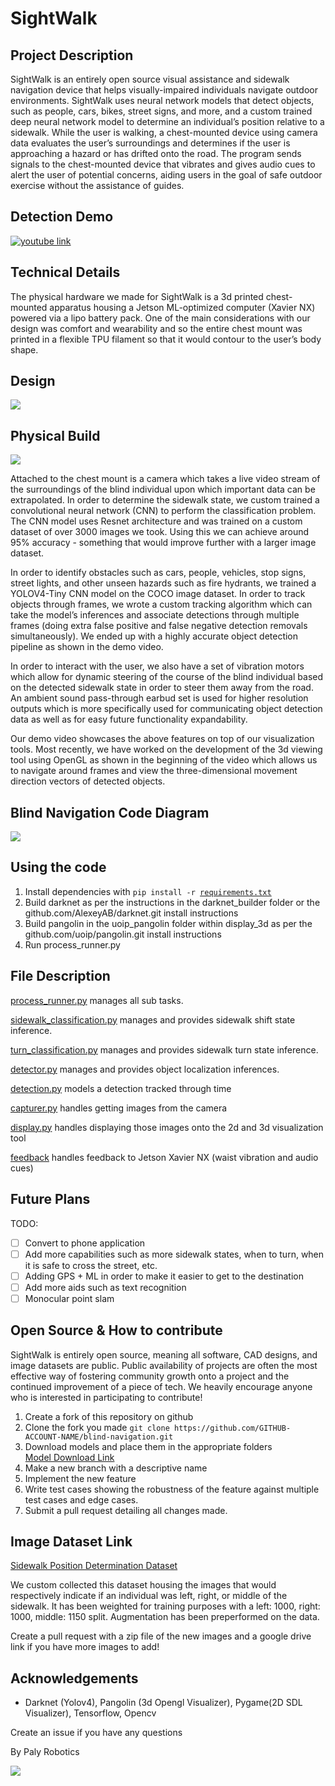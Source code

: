 # SightWalk

## Project Description

SightWalk is an entirely open source visual assistance and sidewalk navigation device that helps visually-impaired individuals navigate outdoor environments. SightWalk uses neural network models that detect objects, such as people, cars, bikes, street signs, and more, and a custom trained deep neural network model to determine an individual’s position relative to a sidewalk. While the user is walking, a chest-mounted device using camera data evaluates the user’s surroundings and determines if the user is approaching a hazard or has drifted onto the road. The program sends signals to the chest-mounted device that vibrates and gives audio cues to alert the user of potential concerns, aiding users in the goal of safe outdoor exercise without the assistance of guides.

## Detection Demo

[![youtube link](assets/Youtube.png)](https://www.youtube.com/watch?v=xqhnR9QOT2w)


## Technical Details

The physical hardware we made for SightWalk is a 3d printed chest-mounted apparatus housing a Jetson ML-optimized computer (Xavier NX) powered via a lipo battery pack. One of the main considerations with our design was comfort and wearability and so the entire chest mount was printed in a flexible TPU filament so that it would contour to the user’s body shape.

## Design
![](assets/Design.png)


## Physical Build
![](assets/Physical_Build.jpg)

Attached to the chest mount is a camera which takes a live video stream of the surroundings of the blind individual upon which important data can be extrapolated. 
In order to determine the sidewalk state, we custom trained a convolutional neural network (CNN) to perform the classification problem. The CNN model uses Resnet architecture and was trained on a custom dataset of over 3000 images we took. Using this we can achieve around 95% accuracy - something that would improve further with a larger image dataset.

In order to identify obstacles such as cars, people, vehicles, stop signs, street lights, and other unseen hazards such as fire hydrants, we trained a YOLOV4-Tiny CNN model on the COCO image dataset. In order to track objects through frames, we wrote a custom tracking algorithm which can take the model’s inferences and associate detections through multiple frames (doing extra false positive and false negative detection removals simultaneously). We ended up with a highly accurate object detection pipeline as shown in the demo video.

In order to interact with the user, we also have a set of vibration motors which allow for dynamic steering of the course of the blind individual based on the detected sidewalk state in order to steer them away from the road. An ambient sound pass-through earbud set is used for higher resolution outputs which is more specifically used for communicating object detection data as well as for easy future functionality expandability.

Our demo video showcases the above features on top of our visualization tools. Most recently, we have worked on the development of the 3d viewing tool using OpenGL as shown in the beginning of the video which allows us to navigate around frames and view the three-dimensional movement direction vectors of detected objects.


## Blind Navigation Code Diagram

![](assets/Code_Diagram.png)

## Using the code
1. Install dependencies with `pip install -r `[`requirements.txt`](requirements.txt)
2. Build darknet as per the instructions in the darknet_builder folder or the github.com/AlexeyAB/darknet.git install instructions
3. Build pangolin in the uoip_pangolin folder within display_3d as per the github.com/uoip/pangolin.git install instructions
4. Run process_runner.py

## File Description

[process_runner.py](process_runner.py) manages all sub tasks.

[sidewalk_classification.py](sidewalk_classification) manages and provides sidewalk shift state inference.

[turn_classification.py](sidewalk_classification) manages and provides sidewalk turn state inference.

[detector.py](person_automobile_sign_detection/detector.py) manages and provides object localization inferences.

[detection.py](person_automobile_sign_detection/detection.py) models a detection tracked through time

[capturer.py](capturer.py) handles getting images from the camera

[display.py](display.py) handles displaying those images onto the 2d and 3d visualization tool

[feedback](feedback/) handles feedback to Jetson Xavier NX (waist vibration and audio cues)



## Future Plans

TODO:
* [ ] Convert to phone application
* [ ] Add more capabilities such as more sidewalk states, when to turn, when it is safe to cross the street, etc.
* [ ] Adding GPS + ML in order to make it easier to get to the destination
* [ ] Add more aids such as text recognition
* [ ] Monocular point slam

## Open Source & How to contribute

SightWalk is entirely open source, meaning all software, CAD designs, and image datasets are public. Public availability of projects are often the most effective way of fostering community growth onto a project and the continued improvement of a piece of tech. We heavily encourage anyone who is interested in participating to contribute!

1. Create a fork of this repository on github
2. Clone the fork you made ``git clone https://github.com/GITHUB-ACCOUNT-NAME/blind-navigation.git``
3. Download models and place them in the appropriate folders <br> [Model Download Link](https://drive.google.com/file/d/1AinPk80U0Euq6phM6UEneZsE8TIypnoy/view?usp=sharing)
4. Make a new branch with a descriptive name
5. Implement the new feature
6. Write test cases showing the robustness of the feature against multiple test cases and edge cases.
7. Submit a pull request detailing all changes made.

## Image Dataset Link

[Sidewalk Position Determination Dataset](https://drive.google.com/file/d/1hT2aOikyk8xYNjPstqaAtFY1kt-81E8O/view?usp=sharing)

We custom collected this dataset housing the images that would respectively indicate if an individual was left, right, or middle of the sidewalk. It has been weighted for training purposes with a left: 1000, right: 1000, middle: 1150 split. Augmentation has been preperformed on the data. 

Create a pull request with a zip file of the new images and a google drive link if you have more images to add!

## Acknowledgements
* Darknet (Yolov4), Pangolin (3d Opengl Visualizer), Pygame(2D SDL Visualizer), Tensorflow, Opencv

Create an issue if you have any questions

By Paly Robotics

![](assets/Logo.png)
